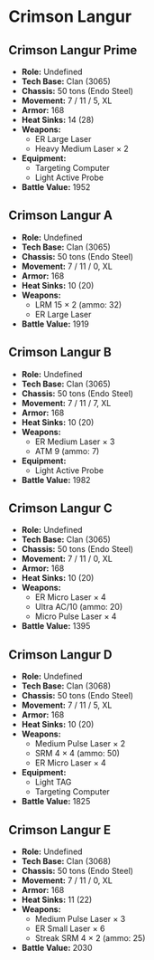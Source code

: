 # Crimson Langur
## Crimson Langur Prime
- **Role:** Undefined
- **Tech Base:** Clan (3065)
- **Chassis:** 50 tons (Endo Steel)
- **Movement:** 7 / 11 / 5, XL
- **Armor:** 168
- **Heat Sinks:** 14 (28)
- **Weapons:**
  - ER Large Laser
  - Heavy Medium Laser × 2
- **Equipment:**
  - Targeting Computer
  - Light Active Probe
- **Battle Value:** 1952

## Crimson Langur A
- **Role:** Undefined
- **Tech Base:** Clan (3065)
- **Chassis:** 50 tons (Endo Steel)
- **Movement:** 7 / 11 / 0, XL
- **Armor:** 168
- **Heat Sinks:** 10 (20)
- **Weapons:**
  - LRM 15 × 2 (ammo: 32)
  - ER Large Laser
- **Battle Value:** 1919

## Crimson Langur B
- **Role:** Undefined
- **Tech Base:** Clan (3065)
- **Chassis:** 50 tons (Endo Steel)
- **Movement:** 7 / 11 / 7, XL
- **Armor:** 168
- **Heat Sinks:** 10 (20)
- **Weapons:**
  - ER Medium Laser × 3
  - ATM 9 (ammo: 7)
- **Equipment:**
  - Light Active Probe
- **Battle Value:** 1982

## Crimson Langur C
- **Role:** Undefined
- **Tech Base:** Clan (3065)
- **Chassis:** 50 tons (Endo Steel)
- **Movement:** 7 / 11 / 0, XL
- **Armor:** 168
- **Heat Sinks:** 10 (20)
- **Weapons:**
  - ER Micro Laser × 4
  - Ultra AC/10 (ammo: 20)
  - Micro Pulse Laser × 4
- **Battle Value:** 1395

## Crimson Langur D
- **Role:** Undefined
- **Tech Base:** Clan (3068)
- **Chassis:** 50 tons (Endo Steel)
- **Movement:** 7 / 11 / 5, XL
- **Armor:** 168
- **Heat Sinks:** 10 (20)
- **Weapons:**
  - Medium Pulse Laser × 2
  - SRM 4 × 4 (ammo: 50)
  - ER Micro Laser × 4
- **Equipment:**
  - Light TAG
  - Targeting Computer
- **Battle Value:** 1825

## Crimson Langur E
- **Role:** Undefined
- **Tech Base:** Clan (3068)
- **Chassis:** 50 tons (Endo Steel)
- **Movement:** 7 / 11 / 0, XL
- **Armor:** 168
- **Heat Sinks:** 11 (22)
- **Weapons:**
  - Medium Pulse Laser × 3
  - ER Small Laser × 6
  - Streak SRM 4 × 2 (ammo: 25)
- **Battle Value:** 2030

